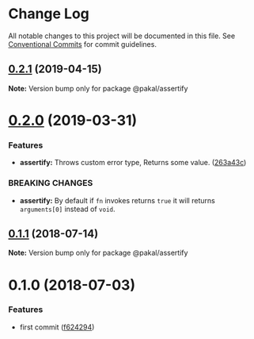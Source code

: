 # Change Log

All notable changes to this project will be documented in this file.
See [Conventional Commits](https://conventionalcommits.org) for commit guidelines.

## [0.2.1](https://github.com/yisraelx/pakal/compare/v0.2.0...v0.2.1) (2019-04-15)

**Note:** Version bump only for package @pakal/assertify





# [0.2.0](https://github.com/yisraelx/pakal/compare/v0.1.1...v0.2.0) (2019-03-31)


### Features

* **assertify:** Throws custom error type, Returns some value. ([263a43c](https://github.com/yisraelx/pakal/commit/263a43c))


### BREAKING CHANGES

* **assertify:** By default if `fn` invokes returns `true` it will
returns `arguments[0]` instead of `void`.





<a name="0.1.1"></a>
## [0.1.1](https://github.com/yisraelx/pakal/compare/v0.1.0...v0.1.1) (2018-07-14)




**Note:** Version bump only for package @pakal/assertify

<a name="0.1.0"></a>
# 0.1.0 (2018-07-03)


### Features

* first commit ([f624294](https://github.com/yisraelx/pakal/commit/f624294))
